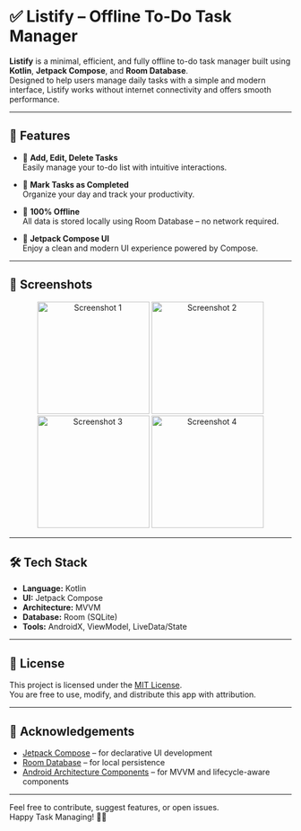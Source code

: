 # ✅ Listify – Offline To-Do Task Manager

**Listify** is a minimal, efficient, and fully offline to-do task manager built using **Kotlin**, **Jetpack Compose**, and **Room Database**.  
Designed to help users manage daily tasks with a simple and modern interface, Listify works without internet connectivity and offers smooth performance.

---

## 🚀 Features

- 📝 **Add, Edit, Delete Tasks**  
  Easily manage your to-do list with intuitive interactions.

- 📅 **Mark Tasks as Completed**  
  Organize your day and track your productivity.

- 💾 **100% Offline**  
  All data is stored locally using Room Database – no network required.

- 🎨 **Jetpack Compose UI**  
  Enjoy a clean and modern UI experience powered by Compose.

---

## 📸 Screenshots

<p align="center">
  <img src="https://github.com/user-attachments/assets/eff12ee7-c0b6-49fc-b751-b460903a605d" alt="Screenshot 1" width="200"/>
  <img src="https://github.com/user-attachments/assets/8154c5a9-b382-4958-b42a-41217e8790ea" alt="Screenshot 2" width="200"/>
  <img src="https://github.com/user-attachments/assets/34c3a351-9b7c-4d20-b8ab-40f6cc7b8fe1" alt="Screenshot 3" width="200"/>
  <img src="https://github.com/user-attachments/assets/40debd94-6e9e-440a-b0a6-e937560a5b33" alt="Screenshot 4" width="200"/>
</p>

---

## 🛠️ Tech Stack

- **Language:** Kotlin  
- **UI:** Jetpack Compose  
- **Architecture:** MVVM  
- **Database:** Room (SQLite)  
- **Tools:** AndroidX, ViewModel, LiveData/State

---

## 📄 License

This project is licensed under the [MIT License](https://opensource.org/licenses/MIT).  
You are free to use, modify, and distribute this app with attribution.

---

## 🙌 Acknowledgements

- [Jetpack Compose](https://developer.android.com/jetpack/compose) – for declarative UI development  
- [Room Database](https://developer.android.com/jetpack/androidx/releases/room) – for local persistence  
- [Android Architecture Components](https://developer.android.com/topic/architecture) – for MVVM and lifecycle-aware components

---

Feel free to contribute, suggest features, or open issues.  
Happy Task Managing! 🧠✨
